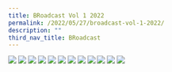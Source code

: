 ```yaml
---
title: BRoadcast Vol 1 2022
permalink: /2022/05/27/broadcast-vol-1-2022/
description: ""
third_nav_title: BRoadcast
---
```

<img src="/images/0001-scaled%20(1).jpg">
<img src="/images/0002-scaled%20(1).jpg">
<img src="/images/0003-scaled%20(1).jpg">
<img src="/images/0004-scaled%20(1).jpg">
<img src="/images/0005-scaled%20(1).jpg">
<img src="/images/0006-scaled%20(1).jpg">
<img src="/images/0007-scaled%20(1).jpg">
<img src="/images/0008-scaled%20(1).jpg">
<img src="/images/0009-scaled%20(1).jpg">
<img src="/images/0010-scaled.jpg">
<img src="/images/0011-scaled.jpg">
<img src="/images/0012-scaled.jpg">